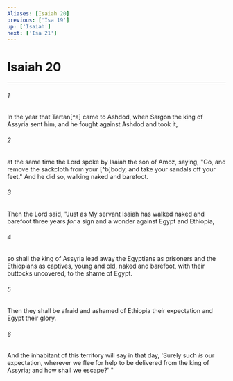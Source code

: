 ```yaml
---
Aliases: [Isaiah 20]
previous: ['Isa 19']
up: ['Isaiah']
next: ['Isa 21']
---
```

# Isaiah 20

***


###### 1 
In the year that Tartan[^a] came to Ashdod, when Sargon the king of Assyria sent him, and he fought against Ashdod and took it, 

###### 2 
at the same time the Lord spoke by Isaiah the son of Amoz, saying, "Go, and remove the sackcloth from your [^b]body, and take your sandals off your feet." And he did so, walking naked and barefoot. 

###### 3 
Then the Lord said, "Just as My servant Isaiah has walked naked and barefoot three years _for_ a sign and a wonder against Egypt and Ethiopia, 

###### 4 
so shall the king of Assyria lead away the Egyptians as prisoners and the Ethiopians as captives, young and old, naked and barefoot, with their buttocks uncovered, to the shame of Egypt. 

###### 5 
Then they shall be afraid and ashamed of Ethiopia their expectation and Egypt their glory. 

###### 6 
And the inhabitant of this territory will say in that day, 'Surely such _is_ our expectation, wherever we flee for help to be delivered from the king of Assyria; and how shall we escape?' "

